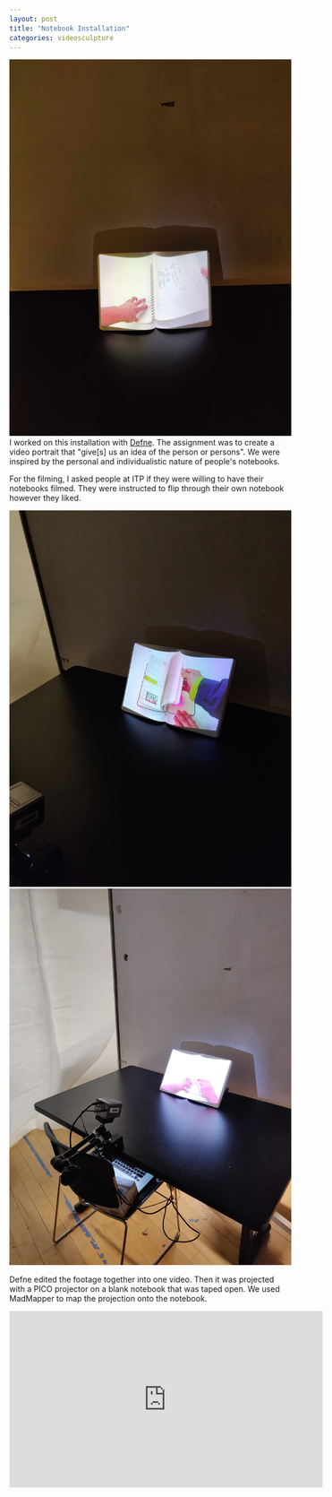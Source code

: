 ```yaml
---
layout: post
title: "Notebook Installation"
categories: videosculpture
---
```


![alt text](/images/videosculpture/portrait/projection.jpg)
I worked on this installation with [Defne](https://defneonenitp.tumblr.com/tagged/videosculptures). The assignment was to create a video portrait that "give[s] us an idea of the person or persons". We were inspired by the personal and individualistic nature of people's notebooks.

For the filming, I asked people at ITP if they were willing to have their notebooks filmed. They were instructed to flip through their own notebook however they liked.

![alt text](/images/videosculpture/portrait/projection2.jpg)
![alt text](/images/videosculpture/portrait/setup.jpg)

Defne edited the footage together into one video. Then it was projected with a PICO projector on a blank notebook that was taped open. We used MadMapper to map the projection onto the notebook.

<iframe width="560" height="315" src="https://www.youtube.com/embed/CTbbSJxv4VQ" frameborder="0" allow="accelerometer; autoplay; encrypted-media; gyroscope; picture-in-picture" allowfullscreen></iframe>